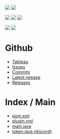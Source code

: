 <a href=""><img src="https://img.shields.io/github/commit-activity/m/GHub-fr/plugin?color=red&style=for-the-badge"></a>
<a href=""><img src="https://img.shields.io/github/last-commit/GHub-fr/plugin?color=red&style=for-the-badge"></a>

<a href=""><img src="https://img.shields.io/github/stars/GHub-fr?color=red&style=for-the-badge"></a>
<a href=""><img src="https://img.shields.io/github/stars/GHub-fr/plugin?color=red&label=repo%20stars&style=for-the-badge"></a>
<a href=""><img src="https://img.shields.io/github/contributors/GHub-fr/plugin?style=for-the-badge"></a>

<a href=""><img src="https://img.shields.io/github/languages/code-size/GHub-fr/plugin?color=red"></a>
<a href=""><img src="https://img.shields.io/github/repo-size/GHub-fr/plugin?color=red"></a>

# Github
- [Tableau](https://github.com/orgs/GHub-fr/projects/3/)
- [Issues](https://github.com/GHub-fr/plugin/issues)
- [Commits](https://github.com/GHub-fr/plugin/commits/main)
- [Latest release](https://github.com/GHub-fr/plugin/releases/latest)
- [Releases](https://github.com/GHub-fr/plugin/releases)

# Index / Main
- [pom.xml](https://github.com/GHub-fr/plugin/blob/main/pom.xml)
- [plugin.yml](https://github.com/GHub-fr/plugin/blob/main/src/main/resources/plugin.yml)
- [main.java](https://github.com/GHub-fr/plugin/blob/main/src/main/java/ghub/fr/main/main.java)
- [token.java (discord)](https://github.com/GHub-fr/plugin/blob/main/src/main/java/ghub/fr/discord/token.java)
